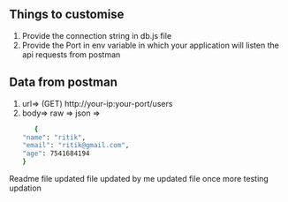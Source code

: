 ## Things to customise
1. Provide the connection string in db.js file
2. Provide the Port in env variable in which your application will listen the api requests from postman

## Data from postman
1. url=> (GET) http://your-ip:your-port/users
2. body=> raw => json =>
   ```bash
      {
   "name": "ritik",
   "email": "ritik@gmail.com",
   "age": 7541684194
   }
   ```

Readme file updated
file updated by me
updated file once more
testing updation

